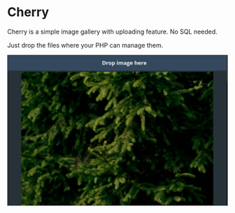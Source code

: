 # Cherry
Cherry is a simple image gallery with uploading feature. No SQL needed.

Just drop the files where your PHP can manage them.

![](pic.JPG)
